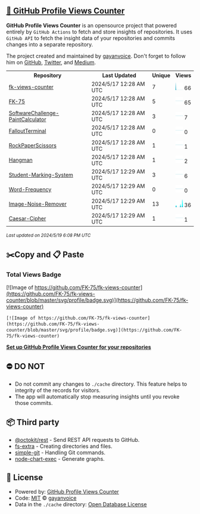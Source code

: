 ## [🚀 GitHub Profile Views Counter](https://github.com/gayanvoice/github-profile-views-counter)
**GitHub Profile Views Counter** is an opensource project that powered entirely by  `GitHub Actions` to fetch and store insights of repositories.
It uses `GitHub API` to fetch the insight data of your repositories and commits changes into a separate repository.

The project created and maintained by [gayanvoice](https://github.com/gayanvoice). Don't forget to follow him on [GitHub](https://github.com/gayanvoice), [Twitter](https://twitter.com/gayanvoice), and [Medium](https://gayanvoice.medium.com/).

<table>
	<tr>
		<th>
			Repository
		</th>
		<th>
			Last Updated
		</th>
		<th>
			Unique
		</th>
		<th>
			Views
		</th>
	</tr>
	<tr>
		<td>
			<a href="https://github.com/FK-75/fk-views-counter/tree/master/readme/501436126/year.md">
				fk-views-counter
			</a>
		</td>
		<td>
			2024/5/17 12:28 AM UTC
		</td>
		<td>
			7
		</td>
		<td>
			<img alt="Response time graph" src="https://github.com/FK-75/fk-views-counter/raw/master/graph/501436126/small/year.png" height="20"> 66
		</td>
	</tr>
	<tr>
		<td>
			<a href="https://github.com/FK-75/fk-views-counter/tree/master/readme/501324977/year.md">
				FK-75
			</a>
		</td>
		<td>
			2024/5/17 12:28 AM UTC
		</td>
		<td>
			5
		</td>
		<td>
			<img alt="Response time graph" src="https://github.com/FK-75/fk-views-counter/raw/master/graph/501324977/small/year.png" height="20"> 65
		</td>
	</tr>
	<tr>
		<td>
			<a href="https://github.com/FK-75/fk-views-counter/tree/master/readme/490468776/year.md">
				SoftwareChallenge-PaintCalculator
			</a>
		</td>
		<td>
			2024/5/17 12:28 AM UTC
		</td>
		<td>
			3
		</td>
		<td>
			<img alt="Response time graph" src="https://github.com/FK-75/fk-views-counter/raw/master/graph/490468776/small/year.png" height="20"> 7
		</td>
	</tr>
	<tr>
		<td>
			<a href="https://github.com/FK-75/fk-views-counter/tree/master/readme/453115235/year.md">
				FalloutTerminal
			</a>
		</td>
		<td>
			2024/5/17 12:28 AM UTC
		</td>
		<td>
			0
		</td>
		<td>
			<img alt="Response time graph" src="https://github.com/FK-75/fk-views-counter/raw/master/graph/453115235/small/year.png" height="20"> 0
		</td>
	</tr>
	<tr>
		<td>
			<a href="https://github.com/FK-75/fk-views-counter/tree/master/readme/453117058/year.md">
				RockPaperScissors
			</a>
		</td>
		<td>
			2024/5/17 12:28 AM UTC
		</td>
		<td>
			1
		</td>
		<td>
			<img alt="Response time graph" src="https://github.com/FK-75/fk-views-counter/raw/master/graph/453117058/small/year.png" height="20"> 1
		</td>
	</tr>
	<tr>
		<td>
			<a href="https://github.com/FK-75/fk-views-counter/tree/master/readme/453115997/year.md">
				Hangman
			</a>
		</td>
		<td>
			2024/5/17 12:28 AM UTC
		</td>
		<td>
			1
		</td>
		<td>
			<img alt="Response time graph" src="https://github.com/FK-75/fk-views-counter/raw/master/graph/453115997/small/year.png" height="20"> 2
		</td>
	</tr>
	<tr>
		<td>
			<a href="https://github.com/FK-75/fk-views-counter/tree/master/readme/453111923/year.md">
				Student-Marking-System
			</a>
		</td>
		<td>
			2024/5/17 12:29 AM UTC
		</td>
		<td>
			3
		</td>
		<td>
			<img alt="Response time graph" src="https://github.com/FK-75/fk-views-counter/raw/master/graph/453111923/small/year.png" height="20"> 6
		</td>
	</tr>
	<tr>
		<td>
			<a href="https://github.com/FK-75/fk-views-counter/tree/master/readme/452896093/year.md">
				Word-Frequency
			</a>
		</td>
		<td>
			2024/5/17 12:29 AM UTC
		</td>
		<td>
			0
		</td>
		<td>
			<img alt="Response time graph" src="https://github.com/FK-75/fk-views-counter/raw/master/graph/452896093/small/year.png" height="20"> 0
		</td>
	</tr>
	<tr>
		<td>
			<a href="https://github.com/FK-75/fk-views-counter/tree/master/readme/452895743/year.md">
				Image-Noise-Remover
			</a>
		</td>
		<td>
			2024/5/17 12:29 AM UTC
		</td>
		<td>
			13
		</td>
		<td>
			<img alt="Response time graph" src="https://github.com/FK-75/fk-views-counter/raw/master/graph/452895743/small/year.png" height="20"> 36
		</td>
	</tr>
	<tr>
		<td>
			<a href="https://github.com/FK-75/fk-views-counter/tree/master/readme/452895127/year.md">
				Caesar-Cipher
			</a>
		</td>
		<td>
			2024/5/17 12:29 AM UTC
		</td>
		<td>
			1
		</td>
		<td>
			<img alt="Response time graph" src="https://github.com/FK-75/fk-views-counter/raw/master/graph/452895127/small/year.png" height="20"> 1
		</td>
	</tr>
</table>

<small><i>Last updated on 2024/5/19 6:08 PM UTC</i></small>

## ✂️Copy and 📋 Paste
### Total Views Badge
[![Image of https://github.com/FK-75/fk-views-counter](https://github.com/FK-75/fk-views-counter/blob/master/svg/profile/badge.svg)](https://github.com/FK-75/fk-views-counter)

```readme
[![Image of https://github.com/FK-75/fk-views-counter](https://github.com/FK-75/fk-views-counter/blob/master/svg/profile/badge.svg)](https://github.com/FK-75/fk-views-counter)
```
[**Set up GitHub Profile Views Counter for your repositories**](https://github.com/gayanvoice/github-profile-views-counter)
## ⛔ DO NOT
- Do not commit any changes to `./cache` directory. This feature helps to integrity of the records for visitors.
- The app will automatically stop measuring insights until you revoke those commits.
## 📦 Third party

- [@octokit/rest](https://www.npmjs.com/package/@octokit/rest) - Send REST API requests to GitHub.
- [fs-extra](https://www.npmjs.com/package/fs-extra) - Creating directories and files.
- [simple-git](https://www.npmjs.com/package/simple-git) - Handling Git commands.
- [node-chart-exec](https://www.npmjs.com/package/node-chart-exec) - Generate graphs.
## 📄 License
- Powered by: [GitHub Profile Views Counter](https://github.com/gayanvoice/github-profile-views-counter)
- Code: [MIT](./LICENSE) © [gayanvoice](https://github.com/gayanvoice)
- Data in the `./cache` directory: [Open Database License](https://opendatacommons.org/licenses/odbl/1-0/)